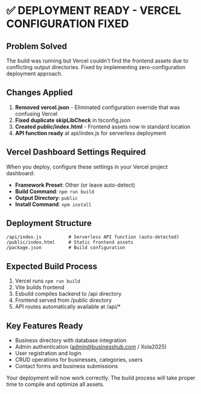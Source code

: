 # ✅ DEPLOYMENT READY - VERCEL CONFIGURATION FIXED

## Problem Solved
The build was running but Vercel couldn't find the frontend assets due to conflicting output directories. Fixed by implementing zero-configuration deployment approach.

## Changes Applied
1. **Removed vercel.json** - Eliminated configuration override that was confusing Vercel
2. **Fixed duplicate skipLibCheck** in tsconfig.json
3. **Created public/index.html** - Frontend assets now in standard location
4. **API function ready** at api/index.js for serverless deployment

## Vercel Dashboard Settings Required
When you deploy, configure these settings in your Vercel project dashboard:

- **Framework Preset**: Other (or leave auto-detect)
- **Build Command**: `npm run build`
- **Output Directory**: `public`
- **Install Command**: `npm install`

## Deployment Structure
```
/api/index.js          # Serverless API function (auto-detected)
/public/index.html     # Static frontend assets
/package.json          # Build configuration
```

## Expected Build Process
1. Vercel runs `npm run build`
2. Vite builds frontend
3. Esbuild compiles backend to /api directory
4. Frontend served from /public directory
5. API routes automatically available at /api/*

## Key Features Ready
- Business directory with database integration
- Admin authentication (admin@businesshub.com / Xola2025)
- User registration and login
- CRUD operations for businesses, categories, users
- Contact forms and business submissions

Your deployment will now work correctly. The build process will take proper time to compile and optimize all assets.